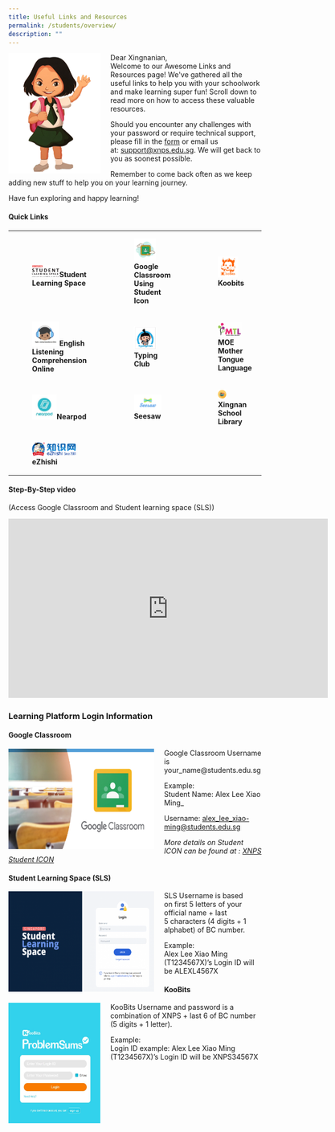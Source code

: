 ```yaml
---
title: Useful Links and Resources
permalink: /students/overview/
description: ""
---
```

<img src="/images/girl.png" style="width:183px;height:240px;margin-right:20px;" align="left">Dear Xingnanian,  
Welcome to our Awesome Links and Resources page! We've gathered all the useful links to help you with your schoolwork and make learning super fun! 
Scroll down to read more on how to access these valuable resources.

Should you encounter any challenges with your password or require technical support, please fill in the 
[form](https://form.gov.sg/62ddf9fb7eb7140012ad0588) or email us at:&nbsp;[support@xnps.edu.sg](http://support@xnps.edu.sg%20/). We will get back to you as soonest possible.    
 
 Remember to come back often as we keep adding new stuff to help you on your learning journey. 
 
 Have fun exploring and happy learning!


#### Quick Links
|  |  |  |
|---|---|---|
|<br><figure><a href="https://vle.learning.moe.edu.sg/login"><img style="width:50%" src="/images/ul1.png"></a><b>Student Learning Space</b></figure>  | <figure><a href="https://workspace.google.com/dashboard"><img style="width:60%" src="/images/ul2.png"></a><b>Google Classroom Using Student Icon</b></figure> | <figure><a href="https://member.koobits.com/"><img style="width:60%" src="/images/ul3.png"></a><b>Koobits</b></figure> |
| <figure><a href="https://xingnan.of-stars.com/"><img style="width:50%" src="/images/ul4.png"></a><b>English Listening Comprehension Online</b></figure> | <figure><a href="https://xingnanprimary.typingclub.com/"><img style="width:60%" src="/images/ul5.png"></a><b>Typing Club</b></figure> | <figure><a href="https://www.mtl.moe.edu.sg/"><img style="width:70%" src="/images/ul6.png"></a><b>MOE Mother Tongue Language</b></figure> |
| <figure><a href="https://nearpod.com/"><img style="width:45%" src="/images/ul7.png"></a><b>Nearpod</b></figure> | <figure><a href="https://web.seesaw.me/"><img style="width:75%" src="/images/ul8.png"></a><b>Seesaw</b></figure> |  <figure><a href="https://staging.d24s03z0ob23eb.amplifyapp.com/students/school-library/"><img style="width:25%" src="/images/ul9.png"></a><b>Xingnan School Library</b></figure> |
|<figure><a href="https://www.ezhishi.net/Contents/"><img style="width:80%" src="/images/ul10.png"></a><b>eZhishi</b></figure>|

	



#### Step-By-Step video 
(Access Google Classroom and Student learning space (SLS))

<iframe width="636" height="357" src="https://www.youtube.com/embed/KkbS5f9EZPo" title="Google Classroom and SLS Tutorial for Parents" frameborder="0" allow="accelerometer; autoplay; clipboard-write; encrypted-media; gyroscope; picture-in-picture" allowfullscreen=""></iframe>

### Learning Platform Login Information 



#### Google Classroom

<p><a href="https://classroom.google.com/?pli=1"><img src="/images/lp1.png" style="width:290px;height:200px;margin-right:20px;" align="left"></a></p>  Google Classroom Username is your_name@students.edu.sg


Example:  
Student Name:&nbsp;Alex Lee Xiao Ming_&nbsp;

Username: alex_lee_xiao-ming@students.edu.sg

_More details on Student ICON can be found at :&nbsp;[XNPS Student ICON](https://xingnanpri.moe.edu.sg/homepage-icon/students/student-icon)_

#### Student Learning Space (SLS)

<p><a href="https://vle.learning.moe.edu.sg/login"><img src="/images/lp2.png" style="width:290px;height:200px;margin-right:20px;" align="left"></a></p> SLS Username is based on&nbsp;first 5&nbsp;letters of your official name +&nbsp;last 5&nbsp;characters (4 digits + 1 alphabet) of BC number.

  

 Example:  
Alex Lee Xiao Ming (T1234567X)’s Login ID will be&nbsp;ALEXL4567X


#### KooBits

<p><a href="https://vle.learning.moe.edu.sg/login"><img src="/images/lp3.png" style="width:183px;height:240px;margin-right:20px;" align="left"></a></p> KooBits Username and password is a combination of&nbsp;XNPS&nbsp;+&nbsp;last 6&nbsp;of BC number (5 digits + 1 letter).

 Example:  
Login ID example: Alex Lee Xiao Ming (T1234567X)’s Login ID will be&nbsp;XNPS34567X